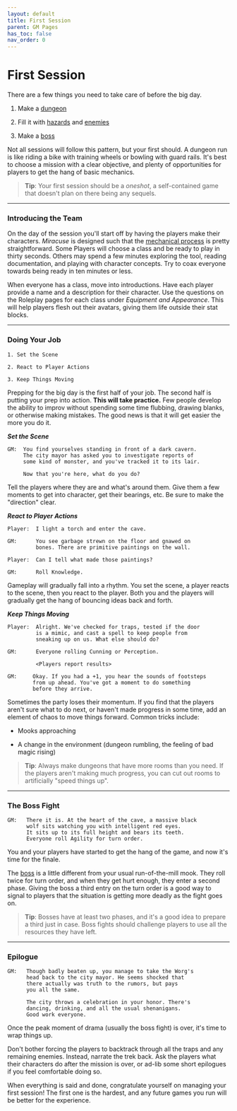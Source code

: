 ```yaml
---
layout: default
title: First Session
parent: GM Pages
has_toc: false
nav_order: 0
---
```


# First Session 

There are a few things you need to take care of before the big day.

1. Make a [dungeon](making_dungeons.html)

2. Fill it with [hazards](making_hazards.html) and [enemies](making_enemies/index.html)

3. Make a [boss](making_enemies/bosses.html)

Not all sessions will follow this pattern, but your first should. A dungeon run is like riding a bike with training wheels or bowling with guard rails. It's best to choose a mission with a clear objective, and plenty of opportunities for players to get the hang of basic mechanics. 

> **Tip**: Your first session should be a _oneshot_, a self-contained game that doesn't plan on there being any sequels.

---

### Introducing the Team

On the day of the session you'll start off by having the players make their characters. _Miracuse_ is designed such that the [mechanical process](../game_sheets.html) is pretty straightforward. Some Players will choose a class and be ready to play in thirty seconds. Others may spend a few minutes exploring the tool, reading documentation, and playing with character concepts. Try to coax everyone towards being ready in ten minutes or less. 

When everyone has a class, move into introductions. Have each player provide a name and a description for their character. Use the questions on the Roleplay pages for each class under _Equipment and Appearance_. This will help players flesh out their avatars, giving them life outside their stat blocks.

---

### Doing Your Job

```
1. Set the Scene

2. React to Player Actions

3. Keep Things Moving
```

Prepping for the big day is the first half of your job. The second half is putting your prep into action. **This will take practice.** Few people develop the ability to improv without spending some time flubbing, drawing blanks, or otherwise making mistakes. The good news is that it will get easier the more you do it.

***Set the Scene***

```
GM:  You find yourselves standing in front of a dark cavern.
     The city mayor has asked you to investigate reports of
     some kind of monster, and you've tracked it to its lair.

     Now that you're here, what do you do?
```

Tell the players where they are and what's around them. Give them a few moments to get into character, get their bearings, etc. Be sure to make the "direction" clear. 


***React to Player Actions***

```
Player:  I light a torch and enter the cave.

GM:      You see garbage strewn on the floor and gnawed on
         bones. There are primitive paintings on the wall.

Player:  Can I tell what made those paintings?

GM:      Roll Knowledge.
```

Gameplay will gradually fall into a rhythm. You set the scene, a player reacts to the scene, then you react to the player. Both you and the players will gradually get the hang of bouncing ideas back and forth.


***Keep Things Moving***

```
Player:  Alright. We've checked for traps, tested if the door
         is a mimic, and cast a spell to keep people from
         sneaking up on us. What else should do?

GM:      Everyone rolling Cunning or Perception.

         <Players report results>

GM:     Okay. If you had a +1, you hear the sounds of footsteps
        from up ahead. You've got a moment to do something
        before they arrive.
```

Sometimes the party loses their momentum. If you find that the players aren't sure what to do next, or haven't made progress in some time, add an element of chaos to move things forward. Common tricks include:

* Mooks approaching 

* A change in the environment (dungeon rumbling, the feeling of bad magic rising)

> **Tip**: Always make dungeons that have more rooms than you need. If the players aren't making much progress, you can cut out rooms to artificially "speed things up".

---

### The Boss Fight

```
GM:   There it is. At the heart of the cave, a massive black
      wolf sits watching you with intelligent red eyes.
      It sits up to its full height and bears its teeth.
      Everyone roll Agility for turn order.
```

You and your players have started to get the hang of the game, and now it's time for the finale. 

The [boss](making_enemies/bosses.html) is a little different from your usual run-of-the-mill mook. They roll twice for turn order, and when they get hurt enough, they enter a second phase. Giving the boss a third entry on the turn order is a good way to signal to players that the situation is getting more deadly as the fight goes on.

> **Tip**: Bosses have at least two phases, and it's a good idea to prepare a third just in case. Boss fights should challenge players to use all the resources they have left.

---

### Epilogue

```
GM:   Though badly beaten up, you manage to take the Worg's
      head back to the city mayor. He seems shocked that
      there actually was truth to the rumors, but pays
      you all the same.

      The city throws a celebration in your honor. There's
      dancing, drinking, and all the usual shenanigans.
      Good work everyone.
```

Once the peak moment of drama (usually the boss fight) is over, it's time to wrap things up.

Don't bother forcing the players to backtrack through all the traps and any remaining enemies. Instead, narrate the trek back. Ask the players what their characters do after the mission is over, or ad-lib some short epilogues if you feel comfortable doing so. 

When everything is said and done, congratulate yourself on managing your first session! The first one is the hardest, and any future games you run will be better for the experience.

